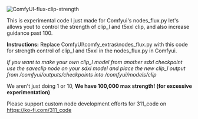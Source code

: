 ![ComfyUI-flux-clip-strength](https://github.com/user-attachments/assets/9309f3a4-201f-4594-8127-0575537112f7)

This is experimental code I just made for Comfyui's nodes_flux.py let's allows yout to control the strength of clip_l and t5xxl clip, and also increase guidance past 100.

**Instructions:** Replace ComfyUI\comfy_extras\nodes_flux.py with this code for strength control of clip_l and t5xxl in the nodes_flux.py in Comfyui. 

*If you want to make your own clip_l model from another sdxl checkpoint use the saveclip node on your sdxl model and place the new clip_l output from /comfyui/outputs/checkpoints into /comfyui/models/clip*

We aren't just doing 1 or 10, **We have 100,000 max strength! (for excessive experimentation)**

Please support custom node development efforts for 311_code on https://ko-fi.com/311_code
